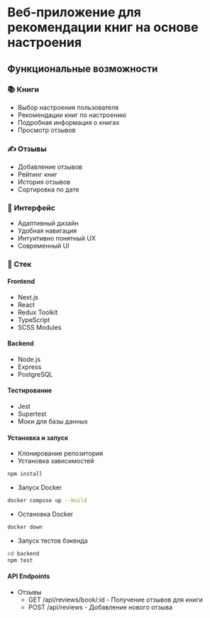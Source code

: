 # Веб-приложение для рекомендации книг на основе настроения

## Функциональные возможности

### 📚 Книги

- Выбор настроения пользователя
- Рекомендации книг по настроению
- Подробная информация о книгах
- Просмотр отзывов

### ✍️ Отзывы

- Добавление отзывов
- Рейтинг книг
- История отзывов
- Сортировка по дате

### 🎨 Интерфейс

- Адаптивный дизайн
- Удобная навигация
- Интуитивно понятный UX
- Современный UI

### 🔧 Стек

#### Frontend

- Next.js
- React
- Redux Toolkit
- TypeScript
- SCSS Modules

#### Backend

- Node.js
- Express
- PostgreSQL


#### Тестирование

- Jest
- Supertest
- Моки для базы данных

#### Установка и запуск

- Клонирование репозитория
- Установка зависимостей
```bash
npm install
```
- Запуск Docker
```bash
docker compose up --build
```
- Остановка Docker
```bash
docker down 
```
- Запуск тестов бэкенда

```bash
cd backend
npm test
```

#### API Endpoints

- Отзывы
  - GET /api/reviews/book/:id - Получение отзывов для книги
  - POST /api/reviews - Добавление нового отзыва



